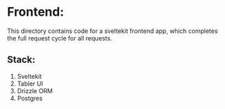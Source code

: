 # Frontend:

This directory contains code for a sveltekit frontend app, which completes the full request cycle for all requests.

## Stack:

1. Sveltekit
2. Tabler UI
3. Drizzle ORM
4. Postgres
